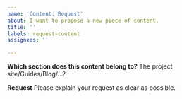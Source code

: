 ```yaml
---
name: 'Content: Request'
about: I want to propose a new piece of content.
title: ''
labels: request-content
assignees: ''

---
```


**Which section does this content belong to?**
The project site/Guides/Blog/...?

**Request**
Please explain your request as clear as possible.
